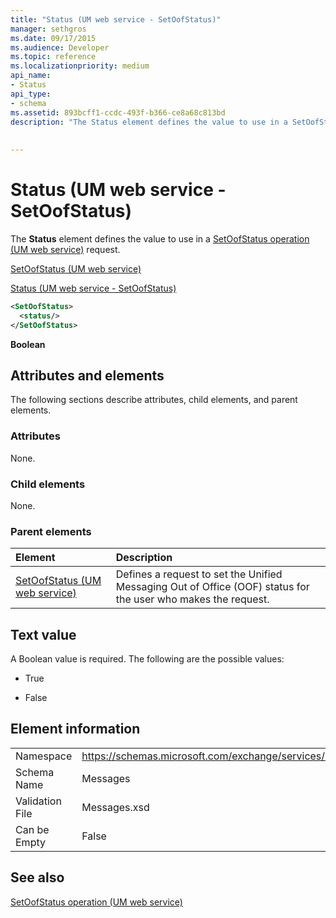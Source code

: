```yaml
---
title: "Status (UM web service - SetOofStatus)"
manager: sethgros
ms.date: 09/17/2015
ms.audience: Developer
ms.topic: reference
ms.localizationpriority: medium
api_name:
- Status
api_type:
- schema
ms.assetid: 893bcff1-ccdc-493f-b366-ce8a68c813bd
description: "The Status element defines the value to use in a SetOofStatus operation (UM web service) request."
 
 
---
```


# Status (UM web service - SetOofStatus)

The **Status** element defines the value to use in a [SetOofStatus operation (UM web service)](setoofstatus-operation-um-web-service.md) request. 
  
[SetOofStatus (UM web service)](setoofstatus-um-web-service.md)
  
[Status (UM web service - SetOofStatus)](status-um-web-servicesetoofstatus.md)
  
```xml
<SetOofStatus>
  <status/>
</SetOofStatus>
```

 **Boolean**
## Attributes and elements

The following sections describe attributes, child elements, and parent elements.
  
### Attributes

None.
  
### Child elements

None.
  
### Parent elements

|**Element**|**Description**|
|:-----|:-----|
|[SetOofStatus (UM web service)](setoofstatus-um-web-service.md) <br/> |Defines a request to set the Unified Messaging Out of Office (OOF) status for the user who makes the request.  <br/> |
   
## Text value

A Boolean value is required. The following are the possible values:
  
- True
    
- False
    
## Element information

|||
|:-----|:-----|
|Namespace  <br/> |https://schemas.microsoft.com/exchange/services/2006/messages  <br/> |
|Schema Name  <br/> |Messages  <br/> |
|Validation File  <br/> |Messages.xsd  <br/> |
|Can be Empty  <br/> |False  <br/> |
   
## See also



[SetOofStatus operation (UM web service)](setoofstatus-operation-um-web-service.md)

